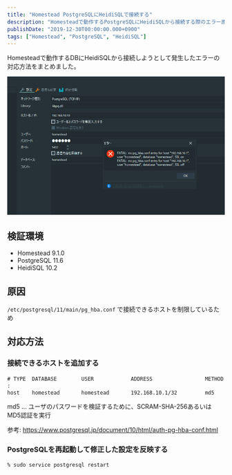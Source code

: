 ```yaml
---
title: "Homestead PostgreSQLにHeidiSQLで接続する"
description: "Homesteadで動作するPostgreSQLにHeidiSQLから接続する際のエラー原因と、pg_hba.confの設定変更による対応方法を解説しました。"
publishDate: "2019-12-30T00:00:00.000+0900"
tags: ["Homestead", "PostgreSQL", "HeidiSQL"]
---
```


Homesteadで動作するDBにHeidiSQLから接続しようとして発生したエラーの対応方法をまとめました。

![error](../../assets/images/post/fa32dec5cb1fbb1f0e9f1f0ff8e0764e.png)

## 検証環境

- Homestead 9.1.0
- PostgreSQL 11.6
- HeidiSQL 10.2

## 原因

`/etc/postgresql/11/main/pg_hba.conf` で接続できるホストを制限しているため

## 対応方法

### 接続できるホストを追加する

```text title="pg_hba.conf"
# TYPE  DATABASE        USER            ADDRESS                 METHOD
:
host    homestead       homestead       192.168.10.1/32         md5
```

md5 ... ユーザのパスワードを検証するために、SCRAM-SHA-256あるいはMD5認証を実行

参考: https://www.postgresql.jp/document/10/html/auth-pg-hba-conf.html

### PostgreSQLを再起動して修正した設定を反映する

```shell
% sudo service postgresql restart
```
